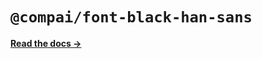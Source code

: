 # `@compai/font-black-han-sans`

[**Read the docs &rarr;**](https://components.ai/docs/typefaces/black-han-sans)
